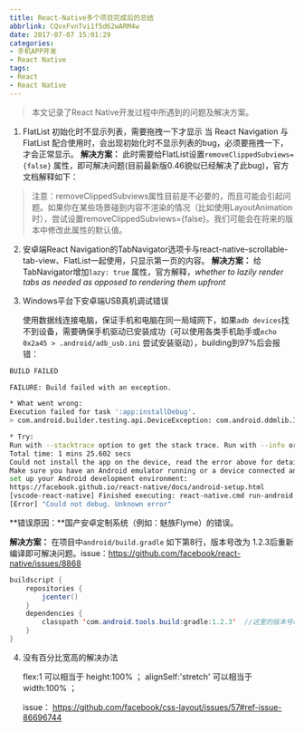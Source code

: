 ```yaml
---
title: React-Native多个项目完成后的总结
abbrlink: CQvxFvnTvi1f5d62wARM4w
date: 2017-07-07 15:01:29
categories:
- 手机APP开发
- React Native
tags:
- React
- React Native
---
```

> 本文记录了React Native开发过程中所遇到的问题及解决方案。

1. FlatList 初始化时不显示列表，需要拖拽一下才显示
   当 React Navigation 与 FlatList 配合使用时，会出现初始化时不显示列表的bug，必须要拖拽一下，才会正常显示。
   <!--more-->
   **解决方案：** 此时需要给FlatList设置`removeClippedSubviews={false}` 属性，即可解决问题(目前最新版0.46貌似已经解决了此bug)，官方文档解释如下：
> 注意：removeClippedSubviews属性目前是不必要的，而且可能会引起问题。如果你在某些场景碰到内容不渲染的情况（比如使用LayoutAnimation时），尝试设置removeClippedSubviews={false}。我们可能会在将来的版本中修改此属性的默认值。

2. 安卓端React Navigation的TabNavigator选项卡与react-native-scrollable-tab-view、FlatList一起使用，只显示第一页的内容。
   **解决方案：** 给TabNavigator增加`lazy: true` 属性，官方解释，*whether to lazily render tabs as needed as opposed to rendering them upfront*

3. Windows平台下安卓端USB真机调试错误

   使用数据线连接电脑，保证手机和电脑在同一局域网下，如果`adb devices`找不到设备，需要确保手机驱动已安装成功（可以使用各类手机助手或`echo 0x2a45 > .android/adb_usb.ini` 尝试安装驱动），building到97%后会报错：
   <!-- more -->
```sh
BUILD FAILED

FAILURE: Build failed with an exception.

* What went wrong:
Execution failed for task ':app:installDebug'.
> com.android.builder.testing.api.DeviceException: com.android.ddmlib.InstallException: Unable to upload some APKs

* Try:
Run with --stacktrace option to get the stack trace. Run with --info or --debug option to get more log output.
Total time: 1 mins 25.602 secs
Could not install the app on the device, read the error above for details.
Make sure you have an Android emulator running or a device connected and have
set up your Android development environment:
https://facebook.github.io/react-native/docs/android-setup.html
[vscode-react-native] Finished executing: react-native.cmd run-android
[Error] "Could not debug. Unknown error"
```

**错误原因：**国产安卓定制系统（例如：魅族Flyme）的错误。

**解决方案：**
	在项目中`android/build.gradle` 如下第8行，版本号改为 1.2.3后重新编译即可解决问题。issue：https://github.com/facebook/react-native/issues/8868
```Java
buildscript {
    repositories {
        jcenter()
    }
    dependencies {
        classpath 'com.android.tools.build:gradle:1.2.3'  //这里的版本号改为1.2.3
    }
}
```

4. 没有百分比宽高的解决办法

   flex:1 可以相当于 height:100% ；
   alignSelf:'stretch' 可以相当于 width:100% ；

   issue： https://github.com/facebook/css-layout/issues/57#ref-issue-86696744